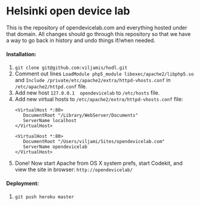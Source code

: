 # Helsinki open device lab

This is the repository of opendevicelab.com and everything hosted under that domain. All changes should go through this repository so that we have a way to go back in history and undo things if/when needed.



#### Installation:

1. `git clone git@github.com:viljamis/hodl.git`
2. Comment out lines `LoadModule php5_module libexec/apache2/libphp5.so` and  `Include /private/etc/apache2/extra/httpd-vhosts.conf` in `/etc/apache2/httpd.conf` file.
3. Add new host `127.0.0.1	opendevicelab` to `/etc/hosts` file.
4. Add new virtual hosts to `/etc/apache2/extra/httpd-vhosts.conf` file:
    ```
    <VirtualHost *:80>
       DocumentRoot "/Library/WebServer/Documents"
       ServerName localhost
    </VirtualHost>

    <VirtualHost *:80>
       DocumentRoot "/Users/viljami/Sites/opendevicelab.com"
       ServerName opendevicelab
    </VirtualHost>
    ```
5. Done! Now start Apache from OS X system prefs, start Codekit, and view the site in browser: `http://opendevicelab/`


#### Deployment:

1. `git push heroku master`
